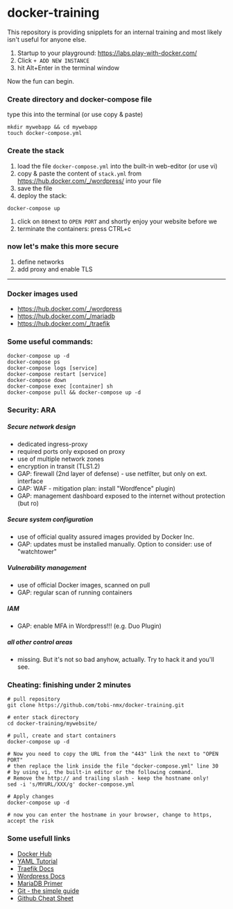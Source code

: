# docker-training

This repository is providing snipplets for an internal training and most likely isn't useful for anyone else.

1) Startup to your playground: https://labs.play-with-docker.com/
1) Click `+ ADD NEW INSTANCE`
1) hit Alt+Enter in the terminal window

Now the fun can begin.

### Create directory and docker-compose file
type this into the terminal (or use copy & paste)
```
mkdir mywebapp && cd mywebapp
touch docker-compose.yml
```

### Create the stack
1) load the file `docker-compose.yml` into the built-in web-editor (or use vi)
1) copy & paste the content of `stack.yml` from https://hub.docker.com/_/wordpress/ into your file
1) save the file
1) deploy the stack:
```
docker-compose up
```
1) click on `80`next to `OPEN PORT` and shortly enjoy your website before we
1) terminate the containers: press CTRL+c

### now let's make this more secure
1) define networks
2) add proxy and enable TLS

---

### Docker images used
- https://hub.docker.com/_/wordpress
- https://hub.docker.com/_/mariadb
- https://hub.docker.com/_/traefik


### Some useful commands:
```
docker-compose up -d
docker-compose ps
docker-compose logs [service]
docker-compose restart [service]
docker-compose down
docker-compose exec [container] sh
docker-compose pull && docker-compose up -d
```

### Security: ARA
##### Secure network design
- dedicated ingress-proxy
- required ports only exposed on proxy
- use of multiple network zones
- encryption in transit (TLS1.2)
- GAP: firewall (2nd layer of defense) - use netfilter, but only on ext. interface
- GAP: WAF - mitigation plan: install "Wordfence" plugin)
- GAP: management dashboard exposed to the internet without protection (but ro)
##### Secure system configuration
- use of official quality assured images provided by Docker Inc.
- GAP: updates must be installed manually. Option to consider: use of "watchtower"
##### Vulnerability management
- use of official Docker images, scanned on pull
- GAP: regular scan of running containers
##### IAM
- GAP: enable MFA in Wordpress!!! (e.g. Duo Plugin)
##### all other control areas
- missing. But it's not so bad anyhow, actually. Try to hack it and you'll see.
  

### Cheating: finishing under 2 minutes
```
# pull repository
git clone https://github.com/tobi-nmx/docker-training.git

# enter stack directory
cd docker-training/mywebsite/

# pull, create and start containers
docker-compose up -d

# Now you need to copy the URL from the "443" link the next to "OPEN PORT"
# then replace the link inside the file "docker-compose.yml" line 30
# by using vi, the built-in editor or the following command.
# Remove the http:// and trailing slash - keep the hostname only!
sed -i 's/MYURL/XXX/g' docker-compose.yml

# Apply changes
docker-compose up -d

# now you can enter the hostname in your browser, change to https, accept the risk
```

### Some usefull links
- [Docker Hub](https://hub.docker.com/)
- [YAML Tutorial](https://rollout.io/blog/yaml-tutorial-everything-you-need-get-started/)
- [Traefik Docs](https://docs.traefik.io/)
- [Wordpress Docs](https://developer.wordpress.org/)
- [MariaDB Primer](https://mariadb.com/kb/en/a-mariadb-primer/)
- [Git - the simple guide](https://rogerdudler.github.io/git-guide/)
- [Github Cheat Sheet](https://github.github.com/training-kit/downloads/github-git-cheat-sheet.pdf)

